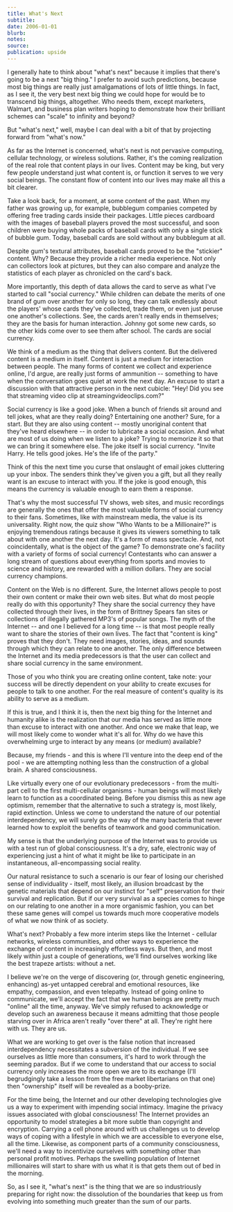 ```yaml
---
title: What's Next
subtitle:
date: 2006-01-01
blurb:
notes:
source:
publication: upside
---
```


I generally hate to think about "what's next" because it implies that there's going to be a next "big thing." I prefer to avoid such predictions, because most big things are really just amalgamations of lots of little things. In fact, as I see it, the very best next big thing we could hope for would be to transcend big things, altogether. Who needs them, except marketers, Walmart, and business plan writers hoping to demonstrate how their brilliant schemes can "scale" to infinity and beyond?

But "what's next," well, maybe I can deal with a bit of that by projecting forward from "what's now."

As far as the Internet is concerned, what's next is not pervasive computing, cellular technology, or wireless solutions. Rather, it's the coming realization of the real role that content plays in our lives. Content may be king, but very few people understand just what content is, or function it serves to we very social beings. The constant flow of content into our lives may make all this a bit clearer.

Take a look back, for a moment, at some content of the past. When my father was growing up, for example, bubblegum companies competed by offering free trading cards inside their packages. Little pieces cardboard with the images of baseball players proved the most successful, and soon children were buying whole packs of baseball cards with only a single stick of bubble gum. Today, baseball cards are sold without any bubblegum at all.

Despite gum's textural attributes, baseball cards proved to be the "stickier" content. Why? Because they provide a richer media experience. Not only can collectors look at pictures, but they can also compare and analyze the statistics of each player as chronicled on the card's back.

More importantly, this depth of data allows the card to serve as what I've started to call "social currency." While children can debate the merits of one brand of gum over another for only so long, they can talk endlessly about the players' whose cards they've collected, trade them, or even just peruse one another's collections. See, the cards aren't really ends in themselves; they are the basis for human interaction. Johnny got some new cards, so the other kids come over to see them after school. The cards are social currency.

We think of a medium as the thing that delivers content. But the delivered content is a medium in itself. Content is just a medium for interaction between people. The many forms of content we collect and experience online, I'd argue, are really just forms of ammunition -- something to have when the conversation goes quiet at work the next day. An excuse to start a discussion with that attractive person in the next cubicle: "Hey! Did you see that streaming video clip at streamingvideoclips.com?"

Social currency is like a good joke. When a bunch of friends sit around and tell jokes, what are they really doing? Entertaining one another? Sure, for a start. But they are also using content -- mostly unoriginal content that they've heard elsewhere -- in order to lubricate a social occasion. And what are most of us doing when we listen to a joke? Trying to memorize it so that we can bring it somewhere else. The joke itself is social currency. "Invite Harry. He tells good jokes. He's the life of the party."

Think of this the next time you curse that onslaught of email jokes cluttering up your inbox. The senders think they've given you a gift, but all they really want is an excuse to interact with you. If the joke is good enough, this means the currency is valuable enough to earn them a response.

That's why the most successful TV shows, web sites, and music recordings are generally the ones that offer the most valuable forms of social currency to their fans. Sometimes, like with mainstream media, the value is its universality. Right now, the quiz show "Who Wants to be a Millionaire?" is enjoying tremendous ratings because it gives its viewers something to talk about with one another the next day. It's a form of mass spectacle. And, not coincidentally, what is the object of the game? To demonstrate one's facility with a variety of forms of social currency! Contestants who can answer a long stream of questions about everything from sports and movies to science and history, are rewarded with a million dollars. They are social currency champions.

Content on the Web is no different. Sure, the Internet allows people to post their own content or make their own web sites. But what do most people really do with this opportunity? They share the social currency they have collected through their lives, in the form of Brittney Spears fan sites or collections of illegally gathered MP3's of popular songs. The myth of the Internet -- and one I believed for a long time -- is that most people really want to share the stories of their own lives. The fact that "content is king" proves that they don't. They need images, stories, ideas, and sounds through which they can relate to one another. The only difference between the Internet and its media predecessors is that the user can collect and share social currency in the same environment.

Those of you who think you are creating online content, take note: your success will be directly dependent on your ability to create excuses for people to talk to one another. For the real measure of content's quality is its ability to serve as a medium.

If this is true, and I think it is, then the next big thing for the Internet and humanity alike is the realization that our media has served as little more than excuse to interact with one another. And once we make that leap, we will most likely come to wonder what it's all for. Why do we have this overwhelming urge to interact by any means (or medium) available?

Because, my friends - and this is where I'll venture into the deep end of the pool - we are attempting nothing less than the construction of a global brain. A shared consciousness.

Like virtually every one of our evolutionary predecessors - from the multi-part cell to the first multi-cellular organisms - human beings will most likely learn to function as a coordinated being. Before you dismiss this as new age optimism, remember that the alternative to such a strategy is, most likely, rapid extinction. Unless we come to understand the nature of our potential interdependency, we will surely go the way of the many bacteria that never learned how to exploit the benefits of teamwork and good communication.

My sense is that the underlying purpose of the Internet was to provide us with a test run of global consciousness. It's a dry, safe, electronic way of experiencing just a hint of what it might be like to participate in an instantaneous, all-encompassing social reality.

Our natural resistance to such a scenario is our fear of losing our cherished sense of individuality - itself, most likely, an illusion broadcast by the genetic materials that depend on our instinct for "self" preservation for their survival and replication. But if our very survival as a species comes to hinge on our relating to one another in a more organismic fashion, you can bet these same genes will compel us towards much more cooperative models of what we now think of as society.

What's next? Probably a few more interim steps like the Internet - cellular networks, wireless communities, and other ways to experience the exchange of content in increasingly effortless ways. But then, and most likely within just a couple of generations, we'll find ourselves working like the best trapeze artists: without a net.

I believe we're on the verge of discovering (or, through genetic engineering, enhancing) as-yet untapped cerebral and emotional resources, like empathy, compassion, and even telepathy. Instead of going online to communicate, we'll accept the fact that we human beings are pretty much "online" all the time, anyway. We've simply refused to acknowledge or develop such an awareness because it means admitting that those people starving over in Africa aren't really "over there" at all. They're right here with us. They are us.

What we are working to get over is the false notion that increased interdependency necessitates a subversion of the individual. If we see ourselves as little more than consumers, it's hard to work through the seeming paradox. But if we come to understand that our access to social currency only increases the more open we are to its exchange (I'll begrudgingly take a lesson from the free market libertarians on that one) then "ownership" itself will be revealed as a booby-prize.

For the time being, the Internet and our other developing technologies give us a way to experiment with impending social intimacy. Imagine the privacy issues associated with global consciousness! The Internet provides an opportunity to model strategies a bit more subtle than copyright and encryption. Carrying a cell phone around with us challenges us to develop ways of coping with a lifestyle in which we are accessible to everyone else, all the time. Likewise, as component parts of a community consciousness, we'll need a way to incentivize ourselves with something other than personal profit motives. Perhaps the swelling population of Internet millionaires will start to share with us what it is that gets them out of bed in the morning.

So, as I see it, "what's next" is the thing that we are so industriously preparing for right now: the dissolution of the boundaries that keep us from evolving into something much greater than the sum of our parts.
